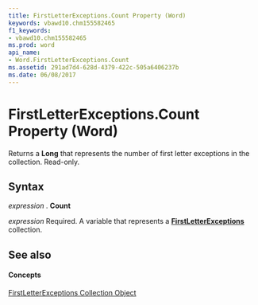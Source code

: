```yaml
---
title: FirstLetterExceptions.Count Property (Word)
keywords: vbawd10.chm155582465
f1_keywords:
- vbawd10.chm155582465
ms.prod: word
api_name:
- Word.FirstLetterExceptions.Count
ms.assetid: 291ad7d4-628d-4379-422c-505a6406237b
ms.date: 06/08/2017
---
```



# FirstLetterExceptions.Count Property (Word)

Returns a  **Long** that represents the number of first letter exceptions in the collection. Read-only.


## Syntax

 _expression_ . **Count**

 _expression_ Required. A variable that represents a **[FirstLetterExceptions](firstletterexceptions-object-word.md)** collection.


## See also


#### Concepts


[FirstLetterExceptions Collection Object](firstletterexceptions-object-word.md)

